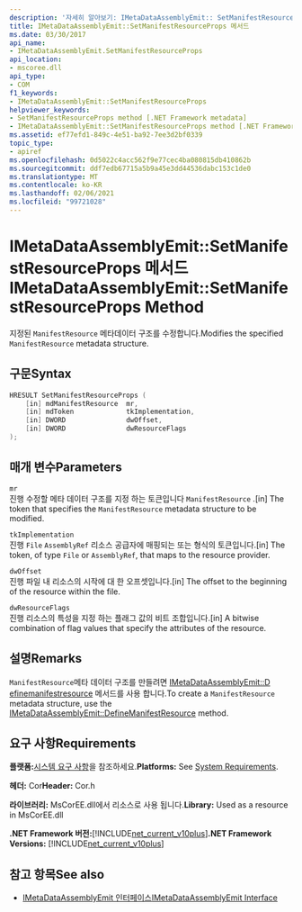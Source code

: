 ```yaml
---
description: '자세히 알아보기: IMetaDataAssemblyEmit:: SetManifestResourceProps 메서드'
title: IMetaDataAssemblyEmit::SetManifestResourceProps 메서드
ms.date: 03/30/2017
api_name:
- IMetaDataAssemblyEmit.SetManifestResourceProps
api_location:
- mscoree.dll
api_type:
- COM
f1_keywords:
- IMetaDataAssemblyEmit::SetManifestResourceProps
helpviewer_keywords:
- SetManifestResourceProps method [.NET Framework metadata]
- IMetaDataAssemblyEmit::SetManifestResourceProps method [.NET Framework metadata]
ms.assetid: ef77efd1-849c-4e51-ba92-7ee3d2bf0339
topic_type:
- apiref
ms.openlocfilehash: 0d5022c4acc562f9e77cec4ba080815db410862b
ms.sourcegitcommit: ddf7edb67715a5b9a45e3dd44536dabc153c1de0
ms.translationtype: MT
ms.contentlocale: ko-KR
ms.lasthandoff: 02/06/2021
ms.locfileid: "99721028"
---
```

# <a name="imetadataassemblyemitsetmanifestresourceprops-method"></a><span data-ttu-id="02120-103">IMetaDataAssemblyEmit::SetManifestResourceProps 메서드</span><span class="sxs-lookup"><span data-stu-id="02120-103">IMetaDataAssemblyEmit::SetManifestResourceProps Method</span></span>

<span data-ttu-id="02120-104">지정된 `ManifestResource` 메타데이터 구조를 수정합니다.</span><span class="sxs-lookup"><span data-stu-id="02120-104">Modifies the specified `ManifestResource` metadata structure.</span></span>  
  
## <a name="syntax"></a><span data-ttu-id="02120-105">구문</span><span class="sxs-lookup"><span data-stu-id="02120-105">Syntax</span></span>  
  
```cpp  
HRESULT SetManifestResourceProps (  
    [in] mdManifestResource  mr,  
    [in] mdToken             tkImplementation,
    [in] DWORD               dwOffset,  
    [in] DWORD               dwResourceFlags  
);  
```  
  
## <a name="parameters"></a><span data-ttu-id="02120-106">매개 변수</span><span class="sxs-lookup"><span data-stu-id="02120-106">Parameters</span></span>  

 `mr`  
 <span data-ttu-id="02120-107">진행 수정할 메타 데이터 구조를 지정 하는 토큰입니다 `ManifestResource` .</span><span class="sxs-lookup"><span data-stu-id="02120-107">[in] The token that specifies the `ManifestResource` metadata structure to be modified.</span></span>  
  
 `tkImplementation`  
 <span data-ttu-id="02120-108">진행 `File` `AssemblyRef` 리소스 공급자에 매핑되는 또는 형식의 토큰입니다.</span><span class="sxs-lookup"><span data-stu-id="02120-108">[in] The token, of type `File` or `AssemblyRef`, that maps to the resource provider.</span></span>  
  
 `dwOffset`  
 <span data-ttu-id="02120-109">진행 파일 내 리소스의 시작에 대 한 오프셋입니다.</span><span class="sxs-lookup"><span data-stu-id="02120-109">[in] The offset to the beginning of the resource within the file.</span></span>  
  
 `dwResourceFlags`  
 <span data-ttu-id="02120-110">진행 리소스의 특성을 지정 하는 플래그 값의 비트 조합입니다.</span><span class="sxs-lookup"><span data-stu-id="02120-110">[in] A bitwise combination of flag values that specify the attributes of the resource.</span></span>  
  
## <a name="remarks"></a><span data-ttu-id="02120-111">설명</span><span class="sxs-lookup"><span data-stu-id="02120-111">Remarks</span></span>  

 <span data-ttu-id="02120-112">`ManifestResource`메타 데이터 구조를 만들려면 [IMetaDataAssemblyEmit::D efinemanifestresource](imetadataassemblyemit-definemanifestresource-method.md) 메서드를 사용 합니다.</span><span class="sxs-lookup"><span data-stu-id="02120-112">To create a `ManifestResource` metadata structure, use the [IMetaDataAssemblyEmit::DefineManifestResource](imetadataassemblyemit-definemanifestresource-method.md) method.</span></span>  
  
## <a name="requirements"></a><span data-ttu-id="02120-113">요구 사항</span><span class="sxs-lookup"><span data-stu-id="02120-113">Requirements</span></span>  

 <span data-ttu-id="02120-114">**플랫폼:**[시스템 요구 사항](../../get-started/system-requirements.md)을 참조하세요.</span><span class="sxs-lookup"><span data-stu-id="02120-114">**Platforms:** See [System Requirements](../../get-started/system-requirements.md).</span></span>  
  
 <span data-ttu-id="02120-115">**헤더:** Cor</span><span class="sxs-lookup"><span data-stu-id="02120-115">**Header:** Cor.h</span></span>  
  
 <span data-ttu-id="02120-116">**라이브러리:** MsCorEE.dll에서 리소스로 사용 됩니다.</span><span class="sxs-lookup"><span data-stu-id="02120-116">**Library:** Used as a resource in MsCorEE.dll</span></span>  
  
 <span data-ttu-id="02120-117">**.NET Framework 버전:**[!INCLUDE[net_current_v10plus](../../../../includes/net-current-v10plus-md.md)]</span><span class="sxs-lookup"><span data-stu-id="02120-117">**.NET Framework Versions:** [!INCLUDE[net_current_v10plus](../../../../includes/net-current-v10plus-md.md)]</span></span>  
  
## <a name="see-also"></a><span data-ttu-id="02120-118">참고 항목</span><span class="sxs-lookup"><span data-stu-id="02120-118">See also</span></span>

- [<span data-ttu-id="02120-119">IMetaDataAssemblyEmit 인터페이스</span><span class="sxs-lookup"><span data-stu-id="02120-119">IMetaDataAssemblyEmit Interface</span></span>](imetadataassemblyemit-interface.md)
